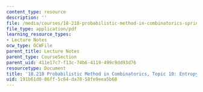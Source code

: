 ```yaml
---
content_type: resource
description: ''
file: /media/courses/18-218-probabilistic-method-in-combinatorics-spring-2019/191b61d086ff5c64da7858fe9eea5b68_MIT18_218S19_ch10.pdf
file_type: application/pdf
learning_resource_types:
- Lecture Notes
ocw_type: OCWFile
parent_title: Lecture Notes
parent_type: CourseSection
parent_uid: 411e17c7-f13c-74b6-4119-499c9dd93d76
resourcetype: Document
title: '18.218 Probabilistic Method in Combinatorics, Topic 10: Entropy methods'
uid: 191b61d0-86ff-5c64-da78-58fe9eea5b68
---
```

